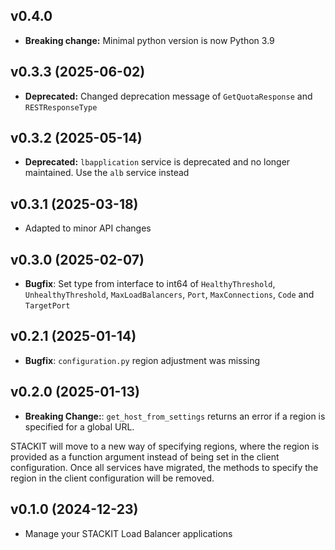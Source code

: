 ## v0.4.0
- **Breaking change:** Minimal python version is now Python 3.9

## v0.3.3 (2025-06-02)
- **Deprecated:** Changed deprecation message of `GetQuotaResponse` and `RESTResponseType`

## v0.3.2 (2025-05-14)
- **Deprecated:** `lbapplication` service is deprecated and no longer maintained. Use the `alb` service instead

## v0.3.1 (2025-03-18)
- Adapted to minor API changes

## v0.3.0 (2025-02-07)

- **Bugfix**: Set type from interface to int64 of `HealthyThreshold`, `UnhealthyThreshold`, `MaxLoadBalancers`, `Port`, `MaxConnections`, `Code` and `TargetPort`

## v0.2.1 (2025-01-14)

- **Bugfix**: `configuration.py` region adjustment was missing

## v0.2.0 (2025-01-13)

- **Breaking Change:**: `get_host_from_settings` returns an error if a region is specified for a global URL.

STACKIT will move to a new way of specifying regions, where the region is provided as a function argument instead of being set in the client configuration. Once all services have migrated, the methods to specify the region in the client configuration will be removed.

## v0.1.0 (2024-12-23)

- Manage your STACKIT Load Balancer applications
